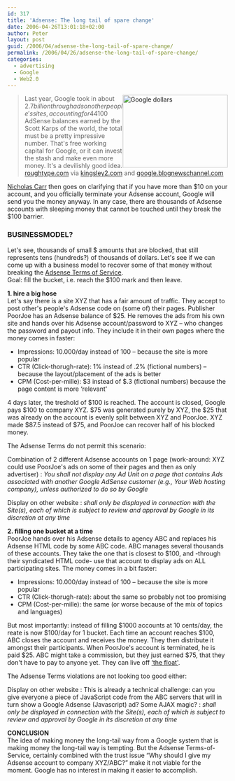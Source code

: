 ```yaml
---
id: 317
title: 'Adsense: The long tail of spare change'
date: 2006-04-26T13:01:18+02:00
author: Peter
layout: post
guid: /2006/04/adsense-the-long-tail-of-spare-change/
permalink: /2006/04/26/adsense-the-long-tail-of-spare-change/
categories:
  - advertising
  - Google
  - Web2.0
---
```

[<img  src="http://static.flickr.com/47/135334844_7aa10a682c_m.jpg" style="float: right" width="240" height="166" alt="Google dollars" />](http://www.flickr.com/photos/pforret/135334844/ "Photo Sharing")

> Last year, Google took in about $2.7 billion through ads on other people's sites, accounting for 44% of its ad revenues. Most of that money probably came through big sites, but a decent portion must have come from the little guys. When you add up all the under-$100 AdSense balances earned by the Scott Karps of the world, the total must be a pretty impressive number. That's free working capital for Google, or it can invest the stash and make even more money. It's a devilishly good idea.  
> [roughtype.com](http://www.roughtype.com/archives/2006/04/the_great_googl.php) via [kingsley2.com](http://www.kingsley2.com/archives/2006/04/25/the-long-tail-of-spare-change) and [google.blognewschannel.com](http://google.blognewschannel.com/index.php/archives/2006/04/26/where-does-google-adsense-make-money/)

[Nicholas Carr](http://www.roughtype.com) then goes on clarifying that if you have more than $10 on your account, and you officially terminate your Adsense account, Google will send you the money anyway. In any case, there are thousands of Adsense accounts with sleeping money that cannot be touched until they break the $100 barrier.

### BUSINESSMODEL?

Let's see, thousands of small $ amounts that are blocked, that still represents tens (hundreds?) of thousands of dollars. Let's see if we can come up with a business model to recover some of that money without breaking the [Adsense Terms of Service](https://www.google.com/adsense/terms).  
Goal: fill the bucket, i.e. reach the $100 mark and then leave.  
<!--more-->

  
**1. hire a big hose**  
Let's say there is a site XYZ that has a fair amount of traffic. They accept to post other's people's Adsense code on (some of) their pages. Publisher PoorJoe has an Adsense balance of $25. He removes the ads from his own site and hands over his Adsense account/password to XYZ &#8211; who changes the password and payout info. They include it in their own pages where the money comes in faster:

  * Impressions: 10.000/day instead of 100 &#8211; because the site is more popular
  * CTR (Click-thorugh-rate): 1% instead of .2% (fictional numbers) &#8211; because the layout/placement of the ads is better
  * CPM (Cost-per-mille): $3 instead of $.3 (fictional numbers) because the page content is more &#8216;relevant'

4 days later, the treshold of $100 is reached. The account is closed, Google pays $100 to company XYZ. $75 was generated purely by XYZ, the $25 that was already on the account is evenly split between XYZ and PoorJoe. XYZ made $87.5 instead of $75, and PoorJoe can recover half of his blocked money.

The Adsense Terms do not permit this scenario: 

Combination of 2 different Adsense accounts on 1 page (work-around: XYZ could use PoorJoe's ads on some of their pages and then as only advertiser)
:   _You shall not display any Ad Unit on a page that contains Ads associated with another Google AdSense customer (e.g., Your Web hosting company), unless authorized to do so by Google_

Display on other website
:   _shall only be displayed in connection with the Site(s), each of which is subject to review and approval by Google in its discretion at any time_

**2. filling one bucket at a time**  
PoorJoe hands over his Adsense details to agency ABC and replaces his Adsense HTML code by some ABC code. ABC manages several thousands of these accounts. They take the one that is closest to $100, and -through their syndicated HTML code- use that account to display ads on ALL participating sites. The money comes in a bit faster:

  * Impressions: 10.000/day instead of 100 &#8211; because the site is more popular
  * CTR (Click-thorugh-rate): about the same so probably not too promising
  * CPM (Cost-per-mille): the same (or worse because of the mix of topics and languages)

But most importantly: instead of filling $1000 accounts at 10 cents/day, the reate is now $100/day for 1 bucket. Each time an account reaches $100, ABC closes the account and receives the money. They then distribute it amongst their participants. When PoorJoe's account is terminated, he is paid $25. ABC might take a commission, but they just earned $75, that they don't have to pay to anyone yet. They can live off [&#8216;the float'](http://en.wikipedia.org/wiki/Float_(money_supply)).

The Adsense Terms violations are not looking too good either: 

Display on other website
:   This is already a technical challenge: can you give everyone a piece of JavaScript code from the ABC servers that will in turn show a Google Adsense (Javascript) ad? Some AJAX magic?
:   _shall only be displayed in connection with the Site(s), each of which is subject to review and approval by Google in its discretion at any time_

**CONCLUSION**  
The idea of making money the long-tail way from a Google system that is making money the long-tail way is tempting. But the Adsense Terms-of-Service, certainly combined with the trust issue &#8220;Why should I give my Adsense account to company XYZ/ABC?&#8221; make it not viable for the moment. Google has no interest in making it easier to accomplish.